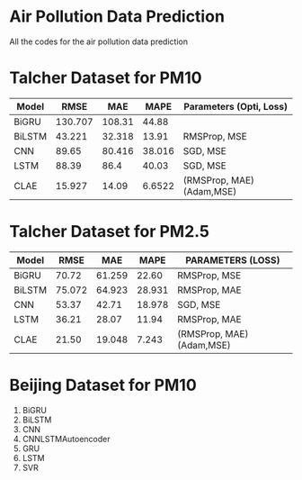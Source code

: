 # Air Pollution Data Prediction
 All the codes for the air pollution data prediction

# Talcher Dataset for PM10

| Model       | RMSE        | MAE | MAPE | Parameters (Opti, Loss) |
| ----------- | ----------- | ----| ---- | ------------------------ |
| BiGRU      | 130.707       |108.31| 44.88| | 
| BiLSTM      | 43.221       |32.318| 13.91| RMSProp, MSE |
| CNN      | 89.65      | 80.416| 38.016| SGD, MSE |
| LSTM      |88.39       |86.4| 40.03| SGD, MSE |
| CLAE      | 15.927       |14.09| 6.6522| (RMSProp, MAE) (Adam,MSE)|

# Talcher Dataset for PM2.5

| Model       | RMSE        | MAE | MAPE | PARAMETERS (LOSS) |
| ----------- | ----------- | ----| ---- | ---------- |
| BiGRU      | 70.72    |61.259 | 22.60|    RMSProp, MSE |
| BiLSTM      | 75.072       |64.923| 28.931| RMSProp, MAE | 
| CNN      | 53.37      | 42.71| 18.978| SGD, MSE|
| LSTM      | 36.21       |28.07| 11.94| RMSProp, MAE|
| CLAE      | 21.50       |19.048| 7.243|  (RMSProp, MAE) (Adam,MSE)|


# Beijing Dataset for PM10

 1. BiGRU
 2. BiLSTM
 3. CNN
 4. CNNLSTMAutoencoder
 5. GRU
 6. LSTM
 7. SVR

 
 

